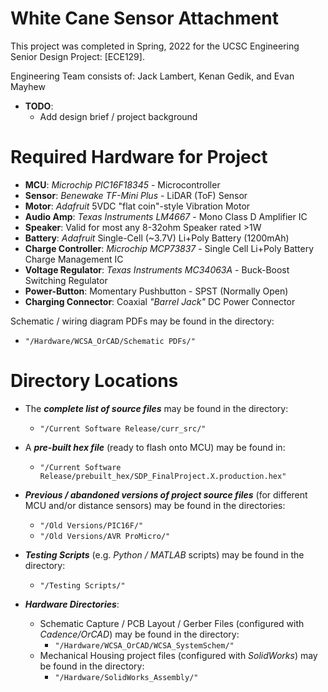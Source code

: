 # White Cane Sensor Attachment
This project was completed in Spring, 2022 for the UCSC Engineering Senior Design Project: [ECE129].

Engineering Team consists of:
Jack Lambert, Kenan Gedik, and Evan Mayhew

* **TODO**:
	* Add design brief / project background

# Required Hardware for Project
* **MCU**:		*Microchip PIC16F18345* - Microcontroller
* **Sensor**:		*Benewake TF-Mini Plus* - LiDAR (ToF) Sensor
* **Motor**: 		*Adafruit* 5VDC "flat coin"-style Vibration Motor
* **Audio Amp**: *Texas Instruments LM4667* - Mono Class D Amplifier IC
* **Speaker**:	Valid for most any 8-32ohm Speaker rated >1W
* **Battery**: 	*Adafruit* Single-Cell (~3.7V) Li+Poly Battery (1200mAh)
* **Charge Controller**: *Microchip MCP73837* - Single Cell Li+Poly Battery Charge Management IC
* **Voltage Regulator**:	*Texas Instruments MC34063A* - Buck-Boost Switching Regulator
* **Power-Button**: Momentary Pushbutton - SPST (Normally Open)
*  **Charging Connector**: Coaxial *"Barrel Jack"* DC Power Connector

Schematic / wiring diagram PDFs may be found in the directory:
* `"/Hardware/WCSA_OrCAD/Schematic PDFs/"`


# Directory Locations
* The ***complete list of source files*** may be found in the directory:
	* `"/Current Software Release/curr_src/"`


* A ***pre-built hex file*** (ready to flash onto MCU) may be found in:
	* `"/Current Software Release/prebuilt_hex/SDP_FinalProject.X.production.hex"`

* ***Previous / abandoned versions of project source files*** (for different MCU and/or distance sensors) may be found in the directories:
	* `"/Old Versions/PIC16F/"` 
	* `"/Old Versions/AVR ProMicro/"`

* ***Testing Scripts*** (e.g. *Python / MATLAB* scripts) may be found in the directory:
	* `"/Testing Scripts/"`

* ***Hardware Directories***:
	* Schematic Capture / PCB Layout / Gerber Files (configured with *Cadence/OrCAD*) may be found in the directory: 
		* `"/Hardware/WCSA_OrCAD/WCSA_SystemSchem/"`
	*  Mechanical Housing project files (configured with *SolidWorks*) may be found in the directory:
		* `"/Hardware/SolidWorks_Assembly/"`
